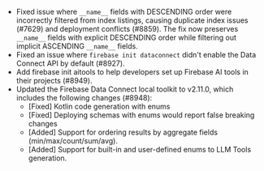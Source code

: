 - Fixed issue where `__name__` fields with DESCENDING order were incorrectly filtered from index listings, causing duplicate index issues (#7629) and deployment conflicts (#8859). The fix now preserves `__name__` fields with explicit DESCENDING order while filtering out implicit ASCENDING `__name__` fields.
- Fixed an issue where `firebase init dataconnect` didn't enable the Data Connect API by default (#8927).
- Add firebase init aitools to help developers set up Firebase AI tools in their projects (#8949).
- Updated the Firebase Data Connect local toolkit to v2.11.0, which includes the following changes (#8948):
  - [Fixed] Kotlin code generation with enums
  - [Fixed] Deploying schemas with enums would report false breaking changes
  - [Added] Support for ordering results by aggregate fields (min/max/count/sum/avg).
  - [Added] Support for built-in and user-defined enums to LLM Tools generation.
